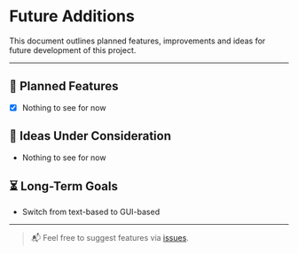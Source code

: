 # Future Additions

This document outlines planned features, improvements and ideas for future development of this project.

---

## 📌 Planned Features

- [x] Nothing to see for now

## 🧪 Ideas Under Consideration

- Nothing to see for now

## ⏳ Long-Term Goals

- Switch from text-based to GUI-based

---

> 📬 Feel free to suggest features via [issues](https://github.com/Astronomy20/FumataBianca/issues).

